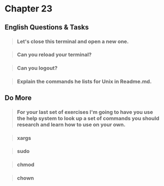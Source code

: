 # Chapter 23

## English Questions & Tasks

>### Let's close this terminal and open a new one.

####

>### Can you reload your terminal?

####

>### Can you logout?

#### 

>### Explain the commands he lists for Unix in Readme.md.

####

## Do More

>### For your last set of exercises I'm going to have you use the help system to look up a set of commands you should research and learn how to use on your own.

>### xargs

####

>### sudo

####

>### chmod

####

>### chown

####

